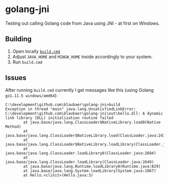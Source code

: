 # golang-jni

Testing out calling Golang code from Java using JNI - at first on Windows.

## Building

1. Open locally [`build.cmd`](build.cmd)
2. Adjust `JAVA_HOME` and `MINGW_HOME` inside accordingly to your system.
3. Run `build.cmd`

## Issues

After running `build.cmd` currently I get messages like this (using Golang `go1.11.5 windows/amd64`):
```
C:\development\github.com\blaubaer\golang-jni>build
Exception in thread "main" java.lang.UnsatisfiedLinkError: C:\development\github.com\blaubaer\golang-jni\out\hello.dll: A dynamic link library (DLL) initialization routine failed
        at java.base/java.lang.ClassLoader$NativeLibrary.load0(Native Method)
        at java.base/java.lang.ClassLoader$NativeLibrary.load(ClassLoader.java:2430)
        at java.base/java.lang.ClassLoader$NativeLibrary.loadLibrary(ClassLoader.java:2487)
        at java.base/java.lang.ClassLoader.loadLibrary0(ClassLoader.java:2684)
        at java.base/java.lang.ClassLoader.loadLibrary(ClassLoader.java:2649)
        at java.base/java.lang.Runtime.loadLibrary0(Runtime.java:829)
        at java.base/java.lang.System.loadLibrary(System.java:1867)
        at Hello.<clinit>(Hello.java:3)
```